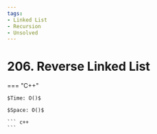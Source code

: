```yaml
---
tags:
- Linked List
- Recursion
- Unsolved
---
```



# 206. Reverse Linked List

=== "C++"

    $Time: O()$

    $Space: O()$

    ``` c++
    ```